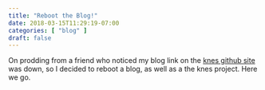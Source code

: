```yaml
---
title: "Reboot the Blog!"
date: 2018-03-15T11:29:19-07:00
categories: [ "blog" ]
draft: false
---
```


On prodding from a friend who noticed my blog link on the
[knes github site](https://github.com/konkers/knes) was down, so I decided to reboot a blog, as well as a the knes project.  Here we go.